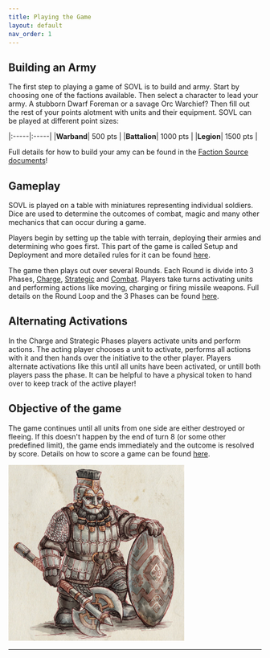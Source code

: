```yaml
---
title: Playing the Game
layout: default
nav_order: 1
---
```




## Building an Army
The first step to playing a game of SOVL is to build and army. Start by choosing one of the factions available. Then select a character to lead your army. A stubborn Dwarf Foreman or a savage Orc Warchief? Then fill out the rest of your points alotment with units and their equipment. SOVL can be played at different point sizes:

|:-----|:-----|
|**Warband**| 500 pts |
|**Battalion**| 1000 pts |
|**Legion**| 1500 pts |

Full details for how to build your amy can be found in the [Faction Source documents](FactionSource)!

## Gameplay
SOVL is played on a table with miniatures representing individual soldiers. Dice are used to determine the outcomes of combat, magic and many other mechanics that can occur during a game. 

Players begin by setting up the table with terrain, deploying their armies and determining who goes first. This part of the game is called Setup and Deployment and more detailed rules for it can be found [here](SetupAndDeplyment). 

The game then plays out over several Rounds. Each Round is divide into 3 Phases, [Charge](ChargePhase), [Strategic](StrategicPhase) and [Combat](CombatPhase). Players take turns activating units and performing actions like moving, charging or firing missile weapons. Full details on the Round Loop and the 3 Phases can be found [here](GameLoop). 

## Alternating Activations
In the Charge and Strategic Phases players activate units and perform actions. The acting player chooses a unit to activate, performs all actions with it and then hands over the initiative to the other player. Players alternate activations like this until all units have been activated, or untill both players pass the phase. It can be helpful to have a physical token to hand over to keep track of the active player!

## Objective of the game
The game continues until all units from one side are either destroyed or fleeing. If this doesn't happen by the end of turn 8 (or some other predefined limit), the game ends immediately and the outcome is resolved by score. Details on how to score a game can be found [here](EndOfGame). 

<img style="float: center;" src="../assets/images/deepguard.png" width="350">

----
